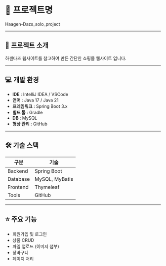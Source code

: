# 📂 프로젝트명
Haagen-Dazs_solo_project


---

## 📌 프로젝트 소개
하겐다즈 웹사이트를 참고하여 만든 간단한 쇼핑몰 웹사이트 입니다.

---

## 💻 개발 환경
- **IDE** : IntelliJ IDEA / VSCode
- **언어** : Java 17 / Java 21
- **프레임워크** : Spring Boot 3.x
- **빌드 툴** : Gradle
- **DB** : MySQL
- **형상 관리** : GitHub

---

## 🛠 기술 스택
| 구분       | 기술 |
|------------|------|
| Backend    | Spring Boot |
| Database   | MySQL, MyBatis
| Frontend   | Thymeleaf |
| Tools      | GitHub |

---

## ⭐ 주요 기능
- 회원가입 및 로그인
- 상품 CRUD
- 파일 업로드 (이미지 첨부)
- 장바구니
- 페이지 처리
